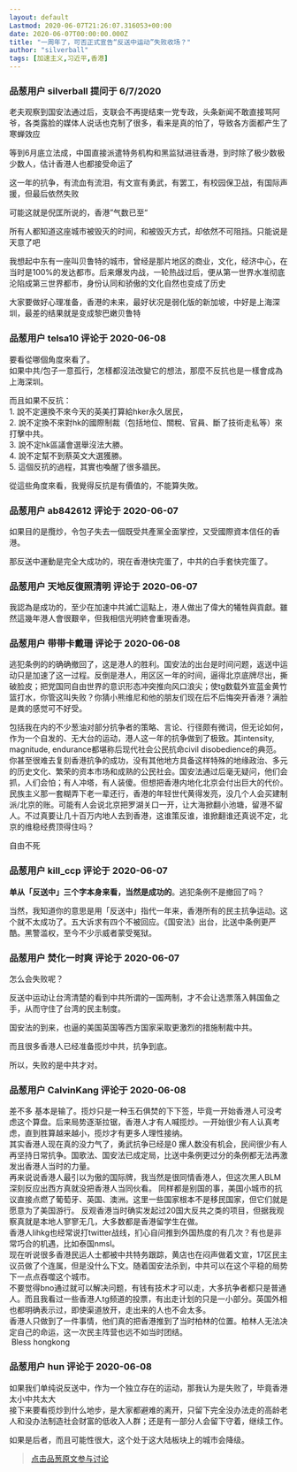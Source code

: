 ```yaml
---
layout: default
Lastmod: 2020-06-07T21:26:07.316053+00:00
date: 2020-06-07T00:00:00.000Z
title: "一周年了，可否正式宣告“反送中运动”失败收场？"
author: "silverball"
tags: [加速主义,习近平,香港]
---
```



### 品葱用户 **silverball** 提问于 6/7/2020
    
老夫观察到国安法通过后，支联会不再提结束一党专政，头条新闻不敢直接骂阿爷，各类露脸的媒体人说话也克制了很多，看来是真的怕了，导致各方面都产生了寒蝉效应  
  
等到6月底立法成，中国直接派遣特务机构和黑监狱进驻香港，到时除了极少数极少数人，估计香港人也都接受命运了  
  
这一年的抗争，有流血有流泪，有文宣有勇武，有罢工，有校园保卫战，有国际声援，但最后依然失败  
  
可能这就是倪匡所说的，香港”气数已至“  
  
所有人都知道这座城市被毁灭的时间，和被毁灭方式，却依然不可阻挡。只能说是天意了吧  
  
我想起中东有一座叫贝鲁特的城市，曾经是那片地区的商业，文化，经济中心，在当时是100%的发达都市。后来爆发内战，一轮热战过后，便从第一世界水准彻底沦陷成第三世界都市，身份认同和骄傲的文化自然也变成了历史  
  
大家要做好心理准备，香港的未来，最好状况是弱化版的新加坡，中好是上海深圳，最差的结果就是变成黎巴嫩贝鲁特
    
                

### 品葱用户 **telsa10** 评论于 2020-06-08
        
要看從哪個角度來看了。  
如果中共/包子一意孤行，怎樣都沒法改變它的想法，那麼不反抗也是一樣會成為上海深圳。  
  
而且如果不反抗：  
1\. 說不定還換不來今天的英美打算給hker永久居民，  
2\. 說不定換不來對hk的國際制裁（包括地位、關稅、官員、斷了技術走私等）來打擊中共。  
3\. 說不定hk區議會選舉沒法大勝。  
4\. 說不定幫不到蔡英文大選獲勝。  
5\. 這個反抗的過程，其實也喚醒了很多牆民。  
  
從這些角度來看，我覺得反抗是有價值的，不能算失敗。
        
                

### 品葱用户 **ab842612** 评论于 2020-06-07
        
如果目的是攬炒，令包子失去一個既受共產黨全面掌控，又受國際資本信任的香港。  
  
那反送中運動是完全大成功的，現在香港快完蛋了，中共的白手套快完蛋了。
        
                

### 品葱用户 **天地反復照清明** 评论于 2020-06-07
        
我認為是成功的，至少在加速中共滅亡這點上，港人做出了偉大的犧牲與貢獻。雖然這幾年港人會很艱辛，但我相信光明終會重現香港。
        
                

### 品葱用户 **带带卡戴珊** 评论于 2020-06-08
        
逃犯条例的的确确撤回了，这是港人的胜利。国安法的出台是时间问题，返送中运动只是加速了这一过程。反倒是港人，用区区一年的时间，逼得北京底牌尽出，撕破脸皮；把党国同自由世界的意识形态冲突推向风口浪尖；使tg数载外宣蓝金黄竹篮打水，你管这叫失败？你猜小熊维尼和他的朋友们现在后不后悔突开香港？满脸是粪的感觉可不好受。  
  
包括我在内的不少葱油对部分抗争者的策略、言论、行径颇有微词，但无论如何，作为一个自发的、无大台的运动，港人这一年的抗争做到了极致。其intensity, magnitude, endurance都堪称后现代社会公民抗命civil disobedience的典范。你甚至很难去复刻香港抗争的成功，没有其他地方具备这样特殊的地缘政治、多元的历史文化、繁荣的资本市场和成熟的公民社会。国安法通过后毫无疑问，他们会抓，人们会怕；有人冲塔，有人装傻。但想把香港内地化北京会付出巨大的代价。民族主义那一套糊弄下老一辈还行，香港的年轻世代黄得发亮，没几个人会买建制派/北京的账。可能有人会说北京把罗湖关口一开，让大海掀翻小池塘，留港不留人。不过真要让几十百万内地人去到香港，这谁策反谁，谁掀翻谁还真说不定，北京的维稳经费顶得住吗？  
  
自由不死
        
                

### 品葱用户 **kill_ccp** 评论于 2020-06-07
        
**单从「反送中」三个字本身来看，当然是成功的**。逃犯条例不是撤回了吗？  
  
当然，我知道你的意思是用「反送中」指代一年来，香港所有的民主抗争运动。这个就不太成功了。五大诉求有四个不被回应。《国安法》出台，比送中条例更严酷。黑警滥权，至今不少示威者蒙受冤狱。
        
                

### 品葱用户 **焚化一时爽** 评论于 2020-06-07
        
怎么会失败呢？  
  
反送中运动让台湾清楚的看到中共所谓的一国两制，才不会让选票落入韩国鱼之手，从而守住了台湾的民主制度。  
  
国安法的到来，也逼的美国英国等西方国家采取更激烈的措施制裁中共。  
  
而且很多香港人已经准备揽炒中共，抗争到底。  
  
所以，失败的是中共才对。
        
                

### 品葱用户 **CalvinKang** 评论于 2020-06-08
        
差不多 基本是输了。揽炒只是一种玉石俱焚的下下签，毕竟一开始香港人可没考虑这个算盘。后来局势逐渐拉锯，香港人才有人喊揽炒。一开始很少有人认真考虑，直到胜算越来越小，揽炒才有更多人理性接纳。  
其实香港人现在真的没力气了，勇武抗争已经是0 摞人数没有机会，民间很少有人再坚持日常抗争。国歌法、国安法已成定局，比送中条例更过分的条例都无法再激发出香港人当时的力量。  
再来说说香港人最引以为傲的国际牌，我当然是很同情香港人，但这次黑人BLM深刻反应出西方真就没把香港人当同伙看。 同样都是别国的事，美国小城市的抗议直接点燃了葡萄牙、英国、澳洲。这里一些国家根本不是移民国家，但它们就是愿意为了美国游行。 反观香港当时确实发起过20国大反共之类的项目，但据我观察真就是本地人寥寥无几，大多数都是香港留学生在做。   
香港人lihkg也经常说打twitter战线，扪心自问推到外国热度的有几次？有也是非常巧合的机遇，比如泰国nmsl。  
现在听说很多香港民运人士都被中共特务跟踪，黄店也在闷声做着文宣，17区民主议员做了个连属，但是没什么下文。随着国安法杀到，中共可以在这个平稳的局势下一点点吞噬这个城市。   
不要觉得bno通过就可以解决问题，有钱有技术才可以走，大多抗争者都只是普通人。而且我看过一些香港人tg频道的投票，有出走计划的只是一小部分。英国外相也都明确表示过，即使渠道放开，走出来的人也不会太多。  
香港人只做到了一件事情，他们真的把香港推到了当时柏林的位置。柏林人无法决定自己的命运，这一次民主阵营也远不如当时团结。  
 Bless hongkong
        
                

### 品葱用户 **hun** 评论于 2020-06-08
        
如果我们单纯说反送中，作为一个独立存在的运动，那我认为是失败了，毕竟香港太小中共太大  
接下来要看揽炒到什么地步，是大家都避难的离开，只留下完全没办法走的高龄老人和没办法制造社会财富的低收入人群；还是有一部分人会留下守着，继续工作。  
  
如果是后者，而且可能性很大，这个处于这大陆板块上的城市会降级。
        
                





> [点击品葱原文参与讨论](https://pincong.rocks/question/26932)

